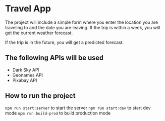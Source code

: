 # Travel App

The project will include a simple form where you enter the location you are traveling to and the date you are leaving. If the trip is within a week, you will get the current weather forecast. 

If the trip is in the future, you will get a predicted forecast. 

## The following APIs will be used

* Dark Sky API 
* Geonames API
* Pixabay API

## How to run the project 

`npm run start:server` to start the server
`npm run start:dev` to start dev mode 
`npm run build-prod` to build production mode

